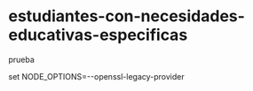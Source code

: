 # estudiantes-con-necesidades-educativas-especificas
 prueba

 
set NODE_OPTIONS=--openssl-legacy-provider